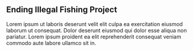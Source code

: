 ## Ending Illegal Fishing Project

Lorem ipsum ut laboris deserunt velit elit culpa ea exercitation eiusmod laborum ut consequat. Dolor deserunt eiusmod qui dolor esse aliqua non pariatur. Lorem ipsum proident ea elit reprehenderit consequat veniam commodo aute labore ullamco sit in.